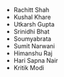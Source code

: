 - Rachitt Shah
- Kushal Khare
- Utkarsh Gupta
- Srinidhi Bhat
- Soumyabrata
- Sumit Narwani
- Himanshu Raj
- Hari Sapna Nair
- Kritik Modi